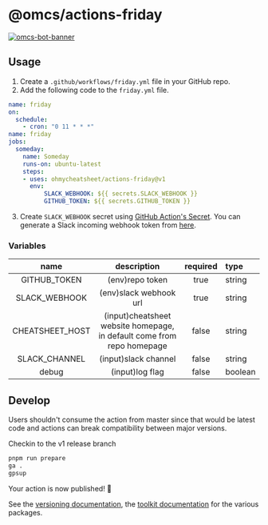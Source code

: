 # @omcs/actions-friday

[![omcs-bot-banner](https://user-images.githubusercontent.com/6839576/139284715-023030ba-fc1e-4bd7-b526-2537836e2b31.png)](https://github.com/ohmycheatsheet/cheatsheets)
## Usage

1. Create a `.github/workflows/friday.yml` file in your GitHub repo.
2. Add the following code to the `friday.yml` file.

```yaml
name: friday
on:
  schedule:
    - cron: "0 11 * * *"
name: friday
jobs:
  someday:
    name: Someday
    runs-on: ubuntu-latest
    steps:
    - uses: ohmycheatsheet/actions-friday@v1
      env:
          SLACK_WEBHOOK: ${{ secrets.SLACK_WEBHOOK }}
          GITHUB_TOKEN: ${{ secrets.GITHUB_TOKEN }}
```

3. Create `SLACK_WEBHOOK` secret using [GitHub Action's Secret](https://help.github.com/en/actions/configuring-and-managing-workflows/creating-and-storing-encrypted-secrets#creating-encrypted-secrets-for-a-repository). You can generate a Slack incoming webhook token from [here](https://slack.com/apps/A0F7XDUAZ-incoming-webhooks).


### Variables

|name|description|required|type|
|:---:|:---:|:---:|:---|
|GITHUB_TOKEN|(env)repo token|true|string|
|SLACK_WEBHOOK|(env)slack webhook url|true|string|
|CHEATSHEET_HOST|(input)cheatsheet website homepage, in default come from repo homepage|false|string|
|SLACK_CHANNEL|(input)slack channel|false|string|
|debug|(input)log flag|false|boolean|


## Develop

Users shouldn't consume the action from master since that would be latest code and actions can break compatibility between major versions.

Checkin to the v1 release branch

```bash
pnpm run prepare
ga .
gpsup
```

Your action is now published! :rocket:

See the [versioning documentation](https://github.com/actions/toolkit/blob/master/docs/action-versioning.md), the [toolkit documentation](https://github.com/actions/toolkit/blob/master/README.md#packages) for the various packages.


